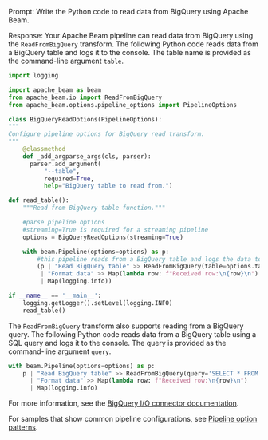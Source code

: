 Prompt:
Write the Python code to read data from BigQuery using Apache Beam.

Response:
Your Apache Beam pipeline can read data from BigQuery using the `ReadFromBigQuery` transform. The following Python code reads data from a BigQuery table and logs it to the console. The table name is provided as the command-line argument `table`.

```python
import logging

import apache_beam as beam
from apache_beam.io import ReadFromBigQuery
from apache_beam.options.pipeline_options import PipelineOptions

class BigQueryReadOptions(PipelineOptions):
"""
Configure pipeline options for BigQuery read transform.
"""
    @classmethod
    def _add_argparse_args(cls, parser):
      parser.add_argument(
          "--table",
          required=True,
          help="BigQuery table to read from.")

def read_table():
    """Read from BigQuery table function."""

    #parse pipeline options
    #streaming=True is required for a streaming pipeline
    options = BigQueryReadOptions(streaming=True)

    with beam.Pipeline(options=options) as p:
        #this pipeline reads from a BigQuery table and logs the data to the console
        (p | "Read BigQuery table" >> ReadFromBigQuery(table=options.table)
         | "Format data" >> Map(lambda row: f"Received row:\n{row}\n")
         | Map(logging.info))

if __name__ == '__main__':
    logging.getLogger().setLevel(logging.INFO)
    read_table()
```

The `ReadFromBigQuery` transform also supports reading from a BigQuery query. The following Python code reads data from a BigQuery table using a SQL query and logs it to the console. The query is provided as the command-line argument `query`.

```python
with beam.Pipeline(options=options) as p:
    p | "Read BigQuery table" >> ReadFromBigQuery(query='SELECT * FROM table')
      | "Format data" >> Map(lambda row: f"Received row:\n{row}\n")
      | Map(logging.info)
 ```

For more information, see the [BigQuery I/O connector documentation](https://beam.apache.org/releases/pydoc/current/apache_beam.io.gcp.bigquery.html).

For samples that show common pipeline configurations, see [Pipeline option patterns](https://beam.apache.org/documentation/patterns/pipeline-options/).

